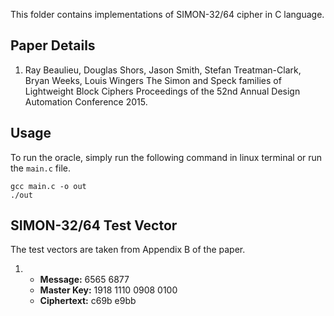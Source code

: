 This folder contains implementations of SIMON-32/64 cipher in C language.

## Paper Details
1. Ray Beaulieu, Douglas Shors, Jason Smith, Stefan Treatman-Clark, Bryan Weeks, Louis Wingers
The Simon and Speck families of Lightweight Block Ciphers
Proceedings of the 52nd Annual Design Automation Conference 2015.

## Usage
To run the oracle, simply run the following command in linux terminal or run the `main.c` file.
````
gcc main.c -o out
./out
````

## SIMON-32/64 Test Vector
The test vectors are taken from Appendix B of the paper.

1.  - **Message:** 6565 6877
    - **Master Key:** 1918 1110 0908 0100
    - **Ciphertext:** c69b e9bb
